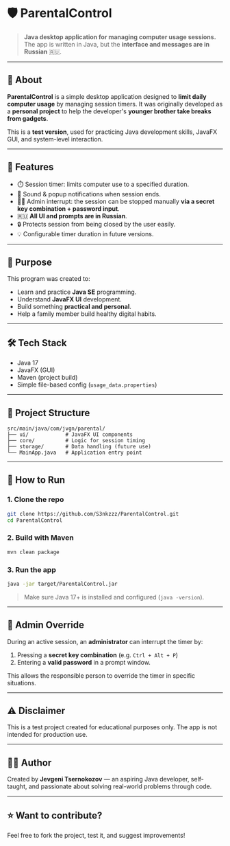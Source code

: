 # 🛡️ ParentalControl

> **Java desktop application for managing computer usage sessions.**
> The app is written in Java, but the **interface and messages are in Russian** 🇷🇺.

---

## 📌 About

**ParentalControl** is a simple desktop application designed to **limit daily computer usage** by managing session timers. It was originally developed as a **personal project** to help the developer's **younger brother take breaks from gadgets**.

This is a **test version**, used for practicing Java development skills, JavaFX GUI, and system-level interaction.

---

## 🧠 Features

* ⏱️ Session timer: limits computer use to a specified duration.
* 🔔 Sound & popup notifications when session ends.
* 🧑‍💼 Admin interrupt: the session can be stopped manually **via a secret key combination + password input**.
* 🇷🇺 **All UI and prompts are in Russian**.
* 🔒 Protects session from being closed by the user easily.
* 💡 Configurable timer duration in future versions.

---

## 🎯 Purpose

This program was created to:

* Learn and practice **Java SE** programming.
* Understand **JavaFX UI** development.
* Build something **practical and personal**.
* Help a family member build healthy digital habits.

---

## 🛠️ Tech Stack

* Java 17
* JavaFX (GUI)
* Maven (project build)
* Simple file-based config (`usage_data.properties`)

---

## 📁 Project Structure

```
src/main/java/com/jvgn/parental/
├── ui/            # JavaFX UI components
├── core/          # Logic for session timing
├── storage/       # Data handling (future use)
└── MainApp.java   # Application entry point
```

---

## 🚀 How to Run

### 1. Clone the repo

```bash
git clone https://github.com/S3nkzzz/ParentalControl.git
cd ParentalControl
```

### 2. Build with Maven

```bash
mvn clean package
```

### 3. Run the app

```bash
java -jar target/ParentalControl.jar
```

> Make sure Java 17+ is installed and configured (`java -version`).

---

## 🔐 Admin Override

During an active session, an **administrator** can interrupt the timer by:

1. Pressing a **secret key combination** (e.g. `Ctrl + Alt + P`)
2. Entering a **valid password** in a prompt window.

This allows the responsible person to override the timer in specific situations.

---

## ⚠️ Disclaimer

This is a test project created for educational purposes only.
The app is not intended for production use.

---

## 🧑‍💻 Author

Created by **Jevgeni Tsernokozov** — an aspiring Java developer, self-taught, and passionate about solving real-world problems through code.

---

## ⭐️ Want to contribute?

Feel free to fork the project, test it, and suggest improvements!
